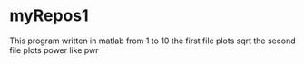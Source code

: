 # myRepos1
This program written in matlab
from 1 to 10
the first file plots sqrt
the second file plots power like pwr
